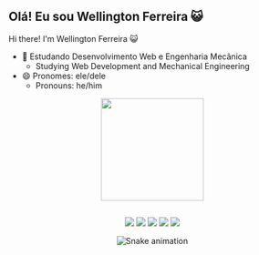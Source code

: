 ## Olá! Eu sou Wellington Ferreira 😺
Hi there! I'm Wellington Ferreira 😺

- 🌱 Estudando Desenvolvimento Web e Engenharia Mecânica
  - Studying Web Development and Mechanical Engineering
- 😄 Pronomes: ele/dele
  - Pronouns: he/him

<div align="center">
  <a href="https://github.com/ferreirawdev">
  <img height="180em" src="https://github-readme-stats.vercel.app/api?username=ferreirawdev&show_icons=true&theme=dark&include_all_commits=true&count_private=true"/>
<!--
  <img height="180em" src="https://github-readme-stats.vercel.app/api/top-langs/?username=ferreirawdev&layout=compact&langs_count=7&theme=dark"/>
</div>
-->

##

<div> 
	<a href="https://steamcommunity.com/id/jsalpha7/" target="_blank"><img src="https://img.shields.io/badge/Steam-000000?style=for-the-badge&logo=steam&logoColor=white" target="_blank"></a>
	<a href="https://acmeco.slack.com/team/U02U3075Q1H" target="_blank"><img src="https://img.shields.io/badge/Slack-4A154B?style=for-the-badge&logo=slack&logoColor=white" target="_blank"></a>
  <a href="https://instagram.com/jsalpha7" target="_blank"><img src="https://img.shields.io/badge/-Instagram-%23E4405F?style=for-the-badge&logo=instagram&logoColor=white" target="_blank"></a>
	<a href = "mailto:wantunesferreira@gmail.com"><img src="https://img.shields.io/badge/-Gmail-%23333?style=for-the-badge&logo=gmail&logoColor=white" target="_blank"></a>
	<a href="https://www.linkedin.com/in/ferreiraw" target="_blank"><img src="https://img.shields.io/badge/-LinkedIn-%230077B5?style=for-the-badge&logo=linkedin&logoColor=white" target="_blank"></a>
</div>
  
![Snake animation](https://github.com/ferreirawdev/ferreirawdev/blob/output/github-contribution-grid-snake.svg)
